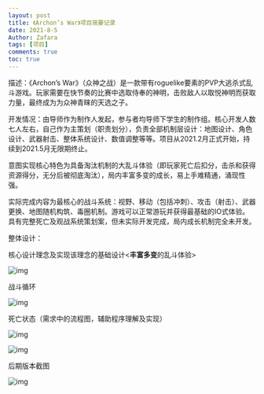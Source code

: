 ```yaml
---
layout: post
title: 《Archon’s War》项目简要记录
date: 2021-8-5
Author: Zafara
tags: [项目]
comments: true
toc: true
---
```


描述：《Archon’s War》（众神之战）是一款带有roguelike要素的PVP大逃杀式乱斗游戏。玩家需要在快节奏的比赛中选取侍奉的神明，击败敌人以取悦神明而获取力量，最终成为为众神青睐的天选之子。

开发情况：由导师作为制作人发起，参与者均导师下学生的制作组。核心开发人数七人左右，自己作为主策划（职责划分），负责全部机制层设计：地图设计、角色设计、武器射击、整体系统设计、数值调整等等。项目从2021.2月正式开始，持续到2021.5月无限期终止。

意图实现核心特色为具备淘汰机制的大乱斗体验（即玩家死亡后扣分，击杀和获得资源得分，无分后被彻底淘汰），局内丰富多变的成长，易上手难精通，涌现性强。

实际完成内容为最核心的战斗系统：视野、移动（包括冲刺）、攻击（射击）、武器更换、地图随机构筑、毒圈机制。游戏可以正常游玩并获得最基础的IO式体验。具有完整死亡及观战系统策划案，但未实际开发完成，局内成长机制完全未开发。

整体设计：

核心设计理念及实现该理念的基础设计<**丰富多变**的乱斗体验>

![img](https://pic.imgdb.cn/item/610e25435132923bf80dfedc.png)

战斗循环

![img](https://pic.imgdb.cn/item/610e25435132923bf80dfeb0.png)

死亡状态（需求中的流程图，辅助程序理解及实现）

![img](https://pic.imgdb.cn/item/610e25435132923bf80dfebb.png)

![img](https://pic.imgdb.cn/item/610e25435132923bf80dfec9.png)

后期版本截图

![img](https://pic.imgdb.cn/item/610cfb315132923bf8195f62.png)

 
